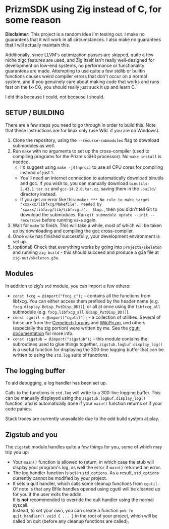 # PrizmSDK using Zig instead of C, for some reason
**Disclaimer**: This project is a random idea I'm testing out. I make no guarantees that it will work in all circumstances. I also make no guarantees that I will actually maintain this.

Additionally, since LLVM's optimization passes are skipped, quite a few niche zigc features are used, and Zig itself isn't really well-designed for development on low-end systems, no performance or functionality guarantees are made. Attempting to use quite a few stdlib or builtin functions causes weird compiler errors that don't occur on a normal system, and if you genuinely care about making code that works and runs fast on the fx-CG, you should really just suck it up and learn C.

I did this because I could, not because I should.

## SETUP / BUILDING
There are a few steps you need to go through in order to build this. Note that these instructions are for linux only (use WSL if you are on Windows).
1. Clone the repository, using the `--recurse-submodules` flag to download submodules as well.
1. Run `make` with no arguments to set up the cross-compiler (used to compiling programs for the Prizm's SH3 processor). No `make install` is needed.
    - I'd suggest using `make -j$(nproc)` to use all CPU cores for compiling instead of just 1.
    - You'll need an internet connection to automatically download binutils and gcc. If you wish to, you can manually download `binutils-2.43.1.tar.xz` and `gcc-14.2.0.tar.xz`, saving them in the `.build/` directory instead.
    - If you get an error like this: `make: *** No rule to make target 'xxxxxx/libfxcg/Makefile', needed by 'xxxxx/libfxcg/lib/libfxcg.a'.  Stop.`, then you didn't tell Git to download the submodules. Run `git submodule update --init --recursive` before running `make` again.
1. Wait for `make` to finish. This will take a while, most of which will be taken up by downloading and compiling the gcc cross-compiler.
1. Once `make` has finished successfully, your development environment is set up.
1. (optional) Check that everything works by going into `projects/skeleton` and running `zig build` - this should succeed and produce a g3a file at `zig-out/skeleton.g3a`.

## Modules
In addition to zig's `std` module, you can import a few others:
 - `const fxcg = @import("fxcg_c");` - contains all the functions from libfxcg. You can either access them prefixed by the header name (e.g. `fxcg.display.Bdisp_PutDisp_DD()`), or all at once using the `libfxcg_all` submodule (e.g. `fxcg.libfxcg_all.Bdisp_PutDisp_DD()`).
 - `const cgutil = @import("cgutil");` - a collection of utilities. Several of these are from the [Cemetech forums](https://www.cemetech.net/forum/viewforum.php?f=68) and [WikiPrizm](https://prizm.cemetech.net/), and others (especially the zig portion) were written by me. See the [cgutil documentation](./cgutil/README.md) for more info.
 - `const zigstub = @import("zigstub");` - this module contains the subroutines used to glue things together. `zigstub.logbuf.display_log()` is a useful function for displaying the 300-line logging buffer that can be written to using the `std.log` suite of functions.

## The logging buffer
To aid debugging, a log handler has been set up.

Calls to the functions in `std.log` will write to a 300-line logging buffer. This can be manually displayed using the `zigstub.logbuf.display_log()` function, and is automatically done if your `main()` function returns or if your code panics.

Stack traces are currently unavailable due to the odd build system at play.

## Zigstub and you
The `zigstub` module handles quite a few things for you, some of which may trip you up:
 - Your `main()` function is allowed to return, in which case the stub will display your program's log, as well the error if `main()` returned an error.
 - The log handler function is set in `std_options`. As a result, `std_options` currently cannot be modified by your project.
 - It sets a quit handler, which calls some cleanup functions from `cgutil`. Of note is that any Bfile handles opened using cgutil will be cleaned up for you if the user exits the addin.  
   It is **not** recommended to override the quit handler using the normal syscall.  
   Instead, to set your own, you can create a function `pub fn quit_handler() void { ... }` in the root of your project, which will be called on quit (before any cleanup functions are called).
